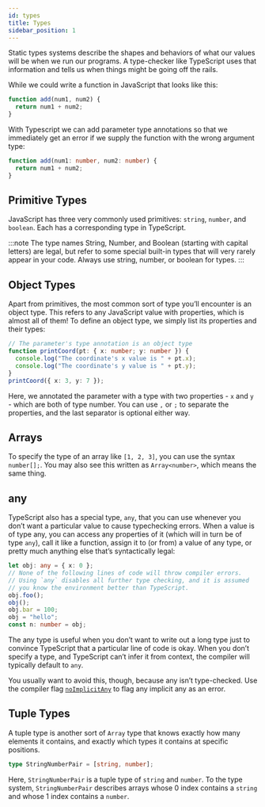 ```yaml
---
id: types
title: Types
sidebar_position: 1
---
```


Static types systems describe the shapes and behaviors of what our values will be when we run our programs. A type-checker like TypeScript uses that information and tells us when things might be going off the rails.

While we could write a function in JavaScript that looks like this:

```js title=add.js
function add(num1, num2) {
  return num1 + num2;
}
```

With Typescript we can add parameter type annotations so that we immediately get an error if we supply the function with the wrong argument type:

```ts title=add.ts
function add(num1: number, num2: number) {
  return num1 + num2;
}
```

## Primitive Types

JavaScript has three very commonly used primitives: `string`, `number`, and `boolean`. Each has a corresponding type in TypeScript.

:::note
The type names String, Number, and Boolean (starting with capital letters) are legal, but refer to some special built-in types that will very rarely appear in your code. Always use string, number, or boolean for types.
:::

## Object Types

Apart from primitives, the most common sort of type you’ll encounter is an object type. This refers to any JavaScript value with properties, which is almost all of them! To define an object type, we simply list its properties and their types:

```ts {2}
// The parameter's type annotation is an object type
function printCoord(pt: { x: number; y: number }) {
  console.log("The coordinate's x value is " + pt.x);
  console.log("The coordinate's y value is " + pt.y);
}
printCoord({ x: 3, y: 7 });
```

Here, we annotated the parameter with a type with two properties - `x` and `y` - which are both of type number. You can use `,` or `;` to separate the properties, and the last separator is optional either way.

## Arrays

To specify the type of an array like `[1, 2, 3]`, you can use the syntax `number[];`. You may also see this written as `Array<number>`, which means the same thing.

## any

TypeScript also has a special type, `any`, that you can use whenever you don’t want a particular value to cause typechecking errors. When a value is of type any, you can access any properties of it (which will in turn be of type `any`), call it like a function, assign it to (or from) a value of any type, or pretty much anything else that’s syntactically legal:

```ts
let obj: any = { x: 0 };
// None of the following lines of code will throw compiler errors.
// Using `any` disables all further type checking, and it is assumed
// you know the environment better than TypeScript.
obj.foo();
obj();
obj.bar = 100;
obj = "hello";
const n: number = obj;
```

The any type is useful when you don’t want to write out a long type just to convince TypeScript that a particular line of code is okay. When you don’t specify a type, and TypeScript can’t infer it from context, the compiler will typically default to `any`.

You usually want to avoid this, though, because any isn’t type-checked. Use the compiler flag [`noImplicitAny`](https://www.typescriptlang.org/tsconfig#noImplicitAny) to flag any implicit any as an error.

## Tuple Types

A tuple type is another sort of `Array` type that knows exactly how many elements it contains, and exactly which types it contains at specific positions.

```ts
type StringNumberPair = [string, number];
```

Here, `StringNumberPair` is a tuple type of `string` and `number`. To the type system, `StringNumberPair` describes arrays whose 0 index contains a `string` and whose 1 index contains a `number`.

